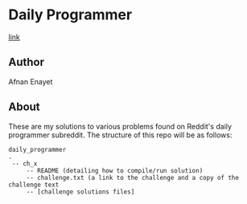 # Daily Programmer
[link](https://www.reddit.com/r/dailyprogrammer/)
## Author
Afnan Enayet

## About
These are my solutions to various problems found on Reddit's daily programmer 
subreddit. The structure of this repo will be as follows:
```
daily_programmer
.
 -- ch_x
     -- README (detailing how to compile/run solution)
     -- challenge.txt (a link to the challenge and a copy of the challenge text
     -- [challenge solutions files]
```

